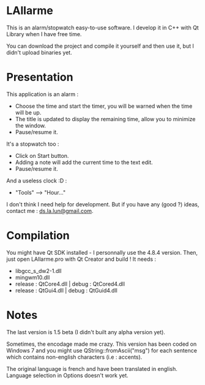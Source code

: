 LAllarme
========

This is an alarm/stopwatch easy-to-use software.
I develop it in C++ with Qt Library when I have free time.

You can download the project and compile it yourself and then use it, but I didn't upload binaries yet.

Presentation
============

This application is an alarm :
 - Choose the time and start the timer, you will be warned when the time will be up.
 - The title is updated to display the remaining time, allow you to minimize the window.
 - Pause/resume it.

It's a stopwatch too :
 - Click on Start button.
 - Adding a note will add the current time to the text edit.
 - Pause/resume it.

And a useless clock :D :
 * "Tools" --> "Hour..."

I don't think I need help for development. But if you have any (good ?) ideas, contact me : ds.la.lun@gmail.com.

Compilation
===========

You might have Qt SDK installed - I personnally use the 4.8.4 version.
Then, just open LAllarme.pro with Qt Creator and build !
It needs :
 - libgcc_s_dw2-1.dll
 - mingwm10.dll
 - release : QtCore4.dll | debug : QtCored4.dll
 - release : QtGui4.dll | debug : QtGuid4.dll

Notes
=====

The last version is 1.5 beta (I didn't built any alpha version yet).

Sometimes, the encodage made me crazy.
This version has been coded on Windows 7 and you might use QString::fromAscii("msg") for each sentence which contains non-english characters (i.e : accents).

The original language is french and have been translated in english. Language selection in Options doesn't work yet.
